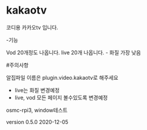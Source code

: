 # kakaotv
코디용 카카오tv 입니다. 

-기능

 Vod 20개정도 나옵니다.
 live 20개 나옵니다. - 화질 가장 낮음
 
#주의사항

알집파일 이름은 plugin.video.kakaotv로 해주세요

- live는 화질 변경예정
- live, vod 모든 페이지 볼수있도록 변경예정 

osmc-rpi3, window테스트 

version 0.5.0 2020-12-05
